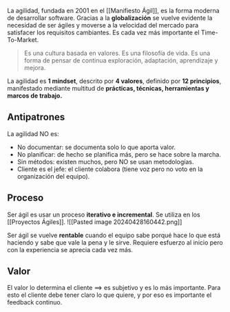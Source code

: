 La agilidad, fundada en 2001 en el [[Manifiesto Ágil]], es la forma moderna de desarrollar software. Gracias a la **globalización** se vuelve evidente la necesidad de ser ágiles y moverse a la velocidad del mercado para satisfacer los requisitos cambiantes. Es cada vez más importante el Time-To-Market.

> Es una cultura basada en valores.
> Es una filosofía de vida.
> Es una forma de pensar de continua exploración, adaptación, aprendizaje y mejora.

La agilidad es **1 mindset**, descrito por **4 valores**, definido por **12 principios**, manifestado mediante multitud de **prácticas, técnicas, herramientas y marcos de trabajo.**

## Antipatrones

La agilidad NO es:

- No documentar: se documenta solo lo que aporta valor.
- No planificar: de hecho se planifica más, pero se hace sobre la marcha.
- Sin métodos: existen muchos, pero NO se usan metodologías.
- Cliente es el jefe: el cliente colabora (tiene voz pero no voto en la organización del equipo).

## Proceso

Ser ágil es usar un proceso **iterativo e incremental**. Se utiliza en los [[Proyectos Ágiles]].
![[Pasted image 20240428160442.png]]

Ser ágil se vuelve **rentable** cuando el equipo sabe porqué hace lo que está haciendo y sabe que vale la pena y le sirve. Requiere esfuerzo al inicio pero con la experiencia se aprecia cada vez más.

## Valor

El valor lo determina el cliente ==> es subjetivo y es lo más importante. Para esto el cliente debe tener claro lo que quiere, y por eso es importante el feedback continuo.
